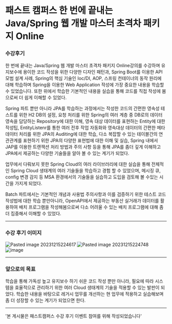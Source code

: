 패스트 캠퍼스 한 번에 끝내는 Java/Spring 웹 개발 마스터 초격차 패키지 Online
===

### 수강후기
한 번에 끝내는 Java/Spring 웹 개발 마스터 초격차 패키지 Online강의를 수강하며 유지보수에 용이한 코드 작성을 위한 다양한 디자인 패턴과, Spring Boot를 이용한 API 모범 설계 사례, Spring의 핵심 기술인 Ioc/DI, AOP, 스프링 컨테이너의 동작 원리에 대해 학습하며 Spring을 이용한 Web Application 작성에 가장 중요한 내용을 학습할 수 있었습니다. 또한 위에서 학습한 기본적인 내용을 실습을 통해 코드를 직접 작성에 봄으로써 더 쉽게 이해할 수 있었다. 

Spring 파트 뿐만 아니라 JPA를 학습하는 과정에서는 작성한 코드의 간편한 영속성 테스트를 위한 H2 DB의 설정, 요청 처리를 위한 Spring의 여러 계층 중 DB로의 데이터 영속을 담당하는 Repository에 대한 이해, 영속 대상 데이터를 표현하는 Entity에 대한 작성팁, EntityListenr를 통한 여러 전후 작업 자동화와 영속대상 데이터의 간편한 메타 데이터 처리를 위한 JPA의 Auditing에 대한 학습, 다소 복잡할 수 있는 테이블간의 연관관계를 표현하기 위한 JPA의 다양한 표현법에 대한 이해 및 실습, Spring 내에서 JAP를 이용한 트랜잭션 처리 방법과 주의 사항 등을 통해 JPA를 좀더 깊게 이해하고 JPA에서 제공하는 다양한 기술들을 알아 볼 수 있는 계기가 되었다. 

업무에서 다뤄보지 못한 Spring Cloud의 여러 라이브러리에 대한 실습을 통해 전체적인 Spring Cloud 생태계의 여러 기술들을 학습하고 경험 할 수 있었으며, 메시징 큐, config 변경 감지 등 MSA 환경에서의 기술들을 실습하고 도입을 검토해 볼 수있는 시간을 가지게 되었다.

Batch 파트에서는 기본적인 개념과 사용법 주의사항과 이를 검증하기 위한 테스트 코드 작성법에 대한 학습 뿐만아니라, OpenAPI에서 제공하는 부동산 실거래가 데이터를 활용하여 배치 프로그램을 작성해봄으로써 다소 어려울 수 있는 배치 프로그램에 대해 좀 더 집중해서 이해할 수 있었다.

---
### 수강 후기 이미지
![Pasted image 20231215224617](https://github.com/choi-ys/note/assets/14158670/83884cf8-c71e-4198-b29f-90bc835f4a0c)
![Pasted image 20231215224748](https://github.com/choi-ys/note/assets/14158670/b0709312-21c8-4469-9c7f-2faf41040630)
![image](https://github.com/choi-ys/note/assets/14158670/653879a2-3ee2-452c-94d9-79f206954fd6)

---
### 앞으로의 목표

학습을 통해 가독성 높고 유지보수 하기 쉬운 코드 작성 뿐만 아니라, 필요에 따라 시스템을 효율적으로 관리하기 위한 여러 Cloud 생태계의 기술을 적용할 수 있는 발판이 되었다. 학습한 내용을 바탕으로  레거시 업무를 개선하는 현 업무에 적용하고 실습해보며 좀 더 성장할 수 있는 계기가 되었으면 한다.

---
'본 게시물은 패스트캠퍼스 수강 후기 이벤트 참여를 위해 작성되었습니다'
